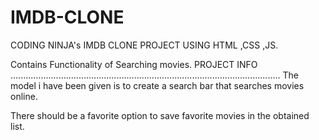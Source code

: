 # IMDB-CLONE
CODING NINJA's IMDB CLONE PROJECT USING HTML ,CSS ,JS.


Contains Functionality of Searching movies.
PROJECT INFO
...........................................................................................................
The model i have been  given is to create a search bar that searches movies online.

There should be a favorite option to save favorite movies in the obtained list.

